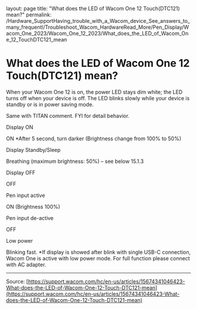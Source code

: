 layout: page
title: "What does the LED of Wacom One 12 Touch(DTC121) mean?"
permalink: /Hardware_SupportHaving_trouble_with_a_Wacom_device_See_answers_to_many_frequentl/Troubleshoot_Wacom_HardwareRead_More/Pen_Display/Wacom_One_2023/Wacom_One_12_2023/What_does_the_LED_of_Wacom_One_12_TouchDTC121_mean

# What does the LED of Wacom One 12 Touch(DTC121) mean?

When your Wacom One 12 is on, the power LED stays dim white; the LED turns off when your device is off. The LED blinks slowly while your device is standby or is in power saving mode.

Same with TITAN comment. FYI for detail behavior.







Display ON




ON
*After 5 second, turn darker (Brightness change from 100% to 50%)






Display Standby/Sleep




Breathing (maximum brightness: 50%) – see below 15.1.3






Display OFF




OFF






Pen input active




ON (Brightness 100%)






Pen input de-active




OFF






Low power




Blinking fast.
*If display is showed after blink with single USB-C connection, Wacom One is active with low power mode. For full function please connect with AC adapter.

---
Source: [https://support.wacom.com/hc/en-us/articles/15674341046423-What-does-the-LED-of-Wacom-One-12-Touch-DTC121-mean](https://support.wacom.com/hc/en-us/articles/15674341046423-What-does-the-LED-of-Wacom-One-12-Touch-DTC121-mean)
